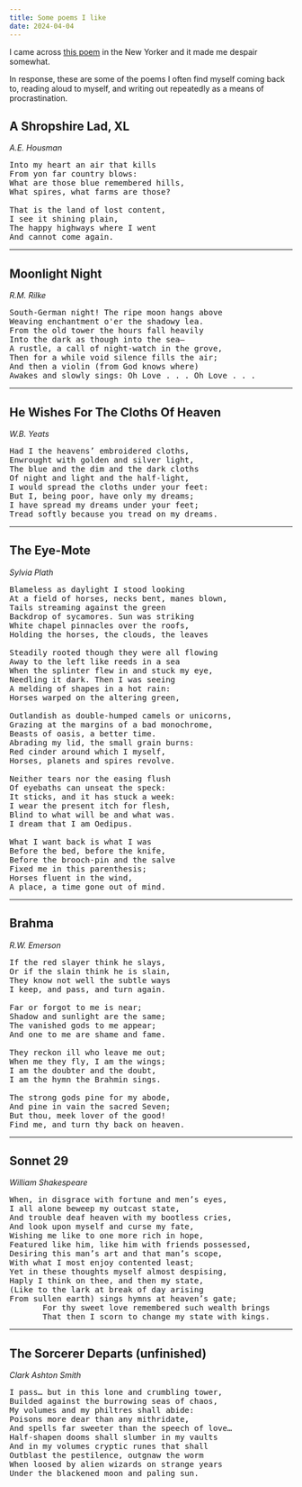 ```yaml
---
title: Some poems I like
date: 2024-04-04
---
```


I came across [this poem](https://www.newyorker.com/magazine/2023/03/06/put-my-house) in the New Yorker and it made me despair somewhat.

In response, these are some of the poems I often find myself coming back to, reading aloud to myself, and writing out repeatedly as a means of procrastination.

## A Shropshire Lad, XL
*A.E. Housman* 
<pre>
Into my heart an air that kills
From yon far country blows:
What are those blue remembered hills,
What spires, what farms are those?

That is the land of lost content,
I see it shining plain,
The happy highways where I went
And cannot come again.
</pre>
---
## Moonlight Night
*R.M. Rilke*
<pre>
South-German night! The ripe moon hangs above
Weaving enchantment o'er the shadowy lea.
From the old tower the hours fall heavily
Into the dark as though into the sea—
A rustle, a call of night-watch in the grove,
Then for a while void silence fills the air;
And then a violin (from God knows where)
Awakes and slowly sings: Oh Love . . . Oh Love . . .
</pre>
---
## He Wishes For The Cloths Of Heaven
*W.B. Yeats*
<pre>
Had I the heavens’ embroidered cloths,
Enwrought with golden and silver light,
The blue and the dim and the dark cloths
Of night and light and the half-light,
I would spread the cloths under your feet:
But I, being poor, have only my dreams;
I have spread my dreams under your feet;
Tread softly because you tread on my dreams.
</pre>
---
## The Eye-Mote
*Sylvia Plath*
<pre>
Blameless as daylight I stood looking
At a field of horses, necks bent, manes blown,
Tails streaming against the green
Backdrop of sycamores. Sun was striking
White chapel pinnacles over the roofs,
Holding the horses, the clouds, the leaves

Steadily rooted though they were all flowing
Away to the left like reeds in a sea
When the splinter flew in and stuck my eye,
Needling it dark. Then I was seeing
A melding of shapes in a hot rain:
Horses warped on the altering green,

Outlandish as double-humped camels or unicorns,
Grazing at the margins of a bad monochrome,
Beasts of oasis, a better time.
Abrading my lid, the small grain burns:
Red cinder around which I myself,
Horses, planets and spires revolve.

Neither tears nor the easing flush
Of eyebaths can unseat the speck:
It sticks, and it has stuck a week:
I wear the present itch for flesh,
Blind to what will be and what was.
I dream that I am Oedipus.

What I want back is what I was
Before the bed, before the knife,
Before the brooch-pin and the salve
Fixed me in this parenthesis;
Horses fluent in the wind,
A place, a time gone out of mind.
</pre>
---
## Brahma
*R.W. Emerson*
<pre>
If the red slayer think he slays,
Or if the slain think he is slain,
They know not well the subtle ways
I keep, and pass, and turn again.

Far or forgot to me is near;
Shadow and sunlight are the same;
The vanished gods to me appear;
And one to me are shame and fame.

They reckon ill who leave me out;
When me they fly, I am the wings;
I am the doubter and the doubt,
I am the hymn the Brahmin sings.

The strong gods pine for my abode,
And pine in vain the sacred Seven;
But thou, meek lover of the good!
Find me, and turn thy back on heaven.
</pre>
---
## Sonnet 29
*William Shakespeare*
<pre>
When, in disgrace with fortune and men’s eyes,
I all alone beweep my outcast state,
And trouble deaf heaven with my bootless cries,
And look upon myself and curse my fate,
Wishing me like to one more rich in hope,
Featured like him, like him with friends possessed,
Desiring this man’s art and that man’s scope,
With what I most enjoy contented least;
Yet in these thoughts myself almost despising,
Haply I think on thee, and then my state,
(Like to the lark at break of day arising
From sullen earth) sings hymns at heaven’s gate;
       For thy sweet love remembered such wealth brings
       That then I scorn to change my state with kings.
</pre>
---
## The Sorcerer Departs (unfinished)
*Clark Ashton Smith*
<pre>
I pass… but in this lone and crumbling tower,
Builded against the burrowing seas of chaos,
My volumes and my philtres shall abide:
Poisons more dear than any mithridate,
And spells far sweeter than the speech of love…
Half-shapen dooms shall slumber in my vaults
And in my volumes cryptic runes that shall
Outblast the pestilence, outgnaw the worm
When loosed by alien wizards on strange years
Under the blackened moon and paling sun.
</pre>